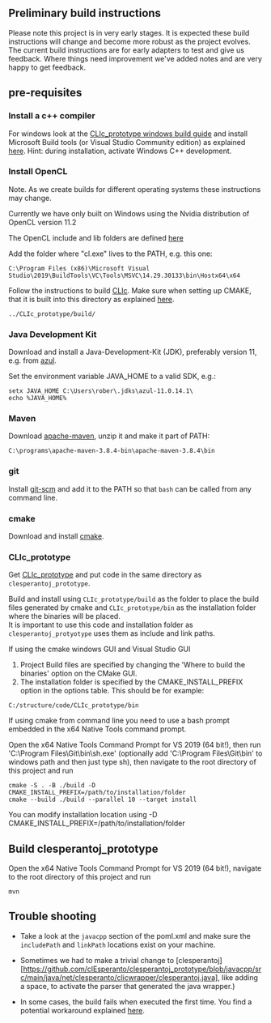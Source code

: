 

## Preliminary build instructions

Please note this project is in very early stages.
It is expected these build instructions will change and become more robust as the project evolves.
The current build instructions are for early adapters to test and give us feedback.  Where things need improvement we've added notes and are very happy to get feedback.

## pre-requisites
### Install a c++ compiler

For windows look at the [CLIc_prototype windows build guide](https://github.com/clEsperanto/CLIc_prototype/blob/master/docs/windows_build/windows_build.md) and install Microsoft Build tools (or Visual Studio Community edition) as explained [here](https://biapol.github.io/blog/robert_haase/ms_build_tools/). 
Hint: during installation, activate Windows C++ development.

### Install OpenCL

Note.  As we create builds for different operating systems these instructions may change.

Currently we have only built on Windows using the Nvidia distribution of OpenCL version 11.2

The OpenCL include and lib folders are defined [here](https://github.com/clEsperanto/clesperantoj_prototype/blob/javacpp/src/main/java/net/clesperanto/clicwrapper/clesperantoj.java#L17)

Add the folder where "cl.exe" lives to the PATH, e.g. this one:

```
C:\Program Files (x86)\Microsoft Visual Studio\2019\BuildTools\VC\Tools\MSVC\14.29.30133\bin\Hostx64\x64
```

Follow the instructions to build [CLIc](https://github.com/clEsperanto/CLIc_prototype/blob/master/docs/windows_build/windows_build.md). 
Make sure when setting up CMAKE, that it is built into this directory as explained [here](https://github.com/clEsperanto/CLIc_prototype/blob/master/docs/windows_build/windows_build.md).

```
../CLIc_prototype/build/
```

### Java Development Kit

Download and install a Java-Development-Kit (JDK), preferably version 11, e.g. from [azul](https://www.azul.com/downloads/?package=jdk#download-openjdk).

Set the environment variable JAVA_HOME to a valid SDK, e.g.:

```
setx JAVA_HOME C:\Users\rober\.jdks\azul-11.0.14.1\
echo %JAVA_HOME%
```

### Maven

Download [apache-maven](https://maven.apache.org/download.cgi), unzip it and make it part of PATH:

```
C:\programs\apache-maven-3.8.4-bin\apache-maven-3.8.4\bin
```

### git

Install [git-scm](https://git-scm.com/downloads) and add it to the PATH so that `bash` can be called from any command line.

### cmake

Download and install [cmake](https://cmake.org/download/).

### CLIc_prototype

Get [CLIc_prototype](https://github.com/clEsperanto/CLIc_prototype) and put code in the same directory as ```clesperantoj_prototype```.

Build and install using ```CLIc_prototype/build``` as the folder to place the build files generated by cmake 
and ```CLIc_prototype/bin``` as the installation folder where the binaries will be placed.  
It is important to use this code and installation folder as ```clesperantoj_protyotype``` uses them as include and link paths.

If using the cmake windows GUI and Visual Studio GUI

1. Project Build files are specified by changing the 'Where to build the binaries' option on the CMake GUI.
2. The installation folder is specified by the CMAKE_INSTALL_PREFIX option in the options table. This should be for example:
```
C:/structure/code/CLIc_prototype/bin
```

If using cmake from command line you need to use a bash prompt embedded in the x64 Native Tools command prompt.

Open the x64 Native Tools Command Prompt for VS 2019 (64 bit!), then run 'C:\Program Files\Git\bin\sh.exe' (optionally add 'C:\Program Files\Git\bin\' to windows path and then just type sh), then navigate to the root directory of this project and run

```
cmake -S . -B ./build -D CMAKE_INSTALL_PREFIX=/path/to/installation/folder
cmake --build ./build --parallel 10 --target install
```

You can modify installation location using -D CMAKE_INSTALL_PREFIX=/path/to/installation/folder

## Build clesperantoj_prototype

Open the x64 Native Tools Command Prompt for VS 2019 (64 bit!), navigate to the root directory of this project and run

```
mvn
```

## Trouble shooting

* Take a look at the ```javacpp``` section of the poml.xml and make sure the ```includePath``` and ```linkPath``` locations exist on your machine.

* Sometimes we had to make a trivial change to [clesperantoj][https://github.com/clEsperanto/clesperantoj_prototype/blob/javacpp/src/main/java/net/clesperanto/clicwrapper/clesperantoj.java], like adding a space, to activate the parser that generated the java wrapper.)

* In some cases, the build fails when executed the first time. 
You find a potential workaround explained [here](https://github.com/clEsperanto/clesperantoj_prototype/issues/4#issuecomment-1184768674).

